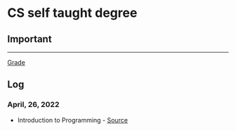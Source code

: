 # CS self taught degree

## Important

---

[Grade](https://joaoalbertodev.notion.site/Computer-science-0845f21c989b49aab532eabc8935c38a)

## Log

### April, 26, 2022

- Introduction to Programming - [Source](https://www.py4e.com/lessons)
